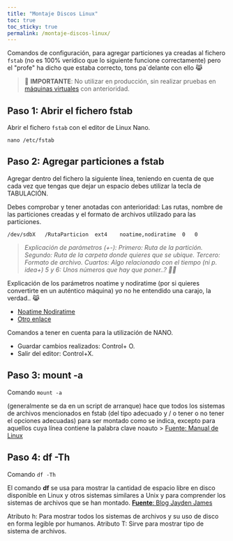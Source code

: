 ```yaml
---
title: "Montaje Discos Linux"
toc: true
toc_sticky: true
permalink: /montaje-discos-linux/
---
```


Comandos de configuración, para agregar particiones ya creadas al fichero `fstab` (no es 100% verídico que lo siguiente funcione correctamente) pero el "profe" ha dicho que estaba correcto, tons pa´delante con ello 😹

> 🚨 **IMPORTANTE**: No utilizar en producción, sin realizar pruebas en [máquinas virtuales](/csi/maquinas-virtuales) con anterioridad.

## Paso 1: Abrir el fichero fstab

Abrir el fichero `fstab` con el editor de Linux Nano.

```
nano /etc/fstab
```

## Paso 2: Agregar particiones a fstab

Agregar dentro del fichero la siguiente línea, teniendo en cuenta de que cada vez que tengas que dejar un espacio debes utilizar la tecla de TABULACIÓN.

Debes comprobar y tener anotadas con anterioridad: Las rutas, nombre de las particiones creadas y el formato de archivos utilizado para las particiones.

```
/dev/sdbX   /RutaParticion  ext4    noatime,nodiratime  0   0
```

> *Explicación de parámetros (+-): Primero: Ruta de la partición. Segundo: Ruta de la carpeta donde quieres que se ubique. Tercero: Formato de archivo. Cuartos: Algo relacionado con el tiempo (ni p. idea+) 5 y 6: Unos números que hay que poner..? 🤷‍♂️*

Explicación de los parámetros noatime y nodiratime (por si quieres convertirte en un auténtico máquina) yo no he entendido una carajo, la verdad.. 😹

- [Noatime Nodiratime](http://www.novell.com/documentation/open-enterprise-server-2018/stor_nss_lx/data/b55ln8c.html#:~:text=noatime%3A%20Disables%20the%20updating%20of,not%20modified%20when%20enumerating%20directories.)
- [Otro enlace](http://www.novell.com/documentation/open-enterprise-server-2018/stor_nss_lx/data/b55ln8c.html)

Comandos a tener en cuenta para la utilización de NANO.

- Guardar cambios realizados: Control+ O.
- Salir del editor: Control+X. 

## Paso 3: mount -a

Comando `mount -a`

(generalmente se da en un script de arranque) hace que todos los sistemas de archivos mencionados en fstab (del tipo adecuado y / o tener o no tener el opciones adecuadas) para ser montado como se indica, excepto para aquellos cuya línea contiene la palabra clave noauto > [Fuente: Manual de Linux](https://man7.org/linux/man-pages/man8/mount.8.html)

## Paso 4: df -Th

Comando `df -Th`

El comando **df**  se usa para mostrar la cantidad de espacio libre en disco disponible en Linux y otros sistemas similares a Unix y para comprender los sistemas de archivos que se han montado. [**Fuente**: Blog Jayden James](https://haydenjames.io/df-command-in-linux-with-examples/)

Atributo h: Para mostrar todos los sistemas de archivos y su uso de disco en forma legible por humanos.
Atributo T: Sirve para mostrar tipo de sistema de archivos.